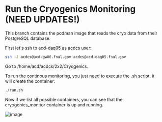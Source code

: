 # Run the Cryogenics Monitoring (NEED UPDATES!)
This branch contains the podman image that reads the cryo data from their PostgreSQL database.

First let's ssh to acd-daq05 as acdcs user:

```bash
ssh -J acdcs@acd-gw06.fnal.gov acdcs@acd-daq05.fnal.gov
```
Go to /home/acd/acdcs/2x2/Cryogenics.

To run the continous monitoring, you just need to execute the .sh script, it will create the container:

```bash
./run.sh
```

Now if we list all possible containers, you can see that the cryogenics_monitor container is up and running.

![image](https://github.com/DUNE/2x2_Slow_Controls/assets/34606228/64aac6e7-4306-4193-b8ac-c8ea800cdf9f)

